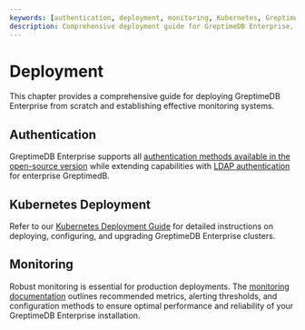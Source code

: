 ```yaml
---
keywords: [authentication, deployment, monitoring, Kubernetes, GreptimeDB Enterprise]
description: Comprehensive deployment guide for GreptimeDB Enterprise, covering authentication options, Kubernetes deployment procedures, and operational monitoring setup.
---
```


# Deployment

This chapter provides a comprehensive guide for deploying GreptimeDB Enterprise from scratch and establishing effective monitoring systems.

## Authentication

GreptimeDB Enterprise supports all [authentication methods available in the open-source version](/user-guide/deployments-administration/authentication/static.md) while extending capabilities with [LDAP authentication](authentication.md) for enterprise GreptimedB.

## Kubernetes Deployment

Refer to our [Kubernetes Deployment Guide](./deploy-on-kubernetes/overview.md) for detailed instructions on deploying,
configuring, and upgrading GreptimeDB Enterprise clusters.

## Monitoring

Robust monitoring is essential for production deployments.
The [monitoring documentation](./monitoring/overview.md) outlines recommended metrics, alerting thresholds, and configuration methods to ensure optimal performance and reliability of your GreptimeDB Enterprise installation.
